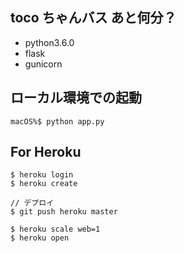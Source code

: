 ## toco ちゃんバス あと何分？

* python3.6.0
* flask
* gunicorn

## ローカル環境での起動

```
macOS%$ python app.py
```

## For Heroku

```
$ heroku login
$ heroku create

// デプロイ
$ git push heroku master

$ heroku scale web=1
$ heroku open
```
